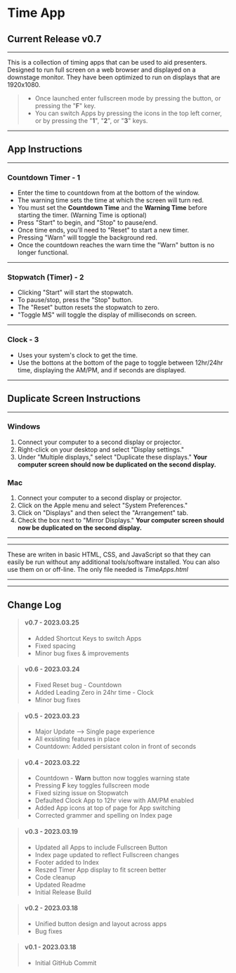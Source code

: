 # Time App

## Current Release v0.7

---

This is a collection of timing apps that can be used to aid presenters. Designed to run full screen on a web browser and displayed on a downstage monitor. They have been optimized to run on displays that are 1920x1080.

> - Once launched enter fullscreen mode by pressing the button, or pressing the "**F**" key.
> - You can switch Apps by pressing the icons in the top left corner, or by pressing the "**1**", "**2**", or "**3**" keys. 

---
## App Instructions
---
### Countdown Timer - 1 
- Enter the time to countdown from at the bottom of the window.
- The warning time sets the time at which the screen will turn red.
- You must set the <b>Countdown Time</b> and the <b>Warning Time</b> before starting the timer. (Warning Time is optional)
- Press "Start" to begin, and "Stop" to pause/end. 
- Once time ends, you'll need to "Reset" to start a new timer. 
- Pressing "Warn" will toggle the background red.
- Once the countdown reaches the warn time the "Warn" button is no longer functional.

---
### Stopwatch (Timer) - 2
- Clicking "Start" will start the stopwatch.
- To pause/stop, press the "Stop" button.
- The "Reset" button resets the stopwatch to zero.
- "Toggle MS" will toggle the display of milliseconds on screen.

---
### Clock - 3
- Uses your system's clock to get the time.
- Use the bottons at the bottom of the page to toggle between 12hr/24hr time, displaying the AM/PM, and if seconds are displayed. 



---
## Duplicate Screen Instructions
---
### Windows
1. Connect your computer to a second display or projector.
2. Right-click on your desktop and select "Display settings."
3. Under "Multiple displays," select "Duplicate these displays."
<b>Your computer screen should now be duplicated on the second display.</b>

### Mac
1. Connect your computer to a second display or projector.
2. Click on the Apple menu and select "System Preferences."
3. Click on "Displays" and then select the "Arrangement" tab.
4. Check the box next to "Mirror Displays."
<b>Your computer screen should now be duplicated on the second display.</b>

---
---
These are writen in basic HTML, CSS, and JavaScript so that they can easily be run without any additional tools/software installed. You can also use them on or off-line. The only file needed is <i>TimeApps.html</i>

---
---



## Change Log

> #### v0.7 - 2023.03.25
>
> - Added Shortcut Keys to switch Apps
> - Fixed spacing
> - Minor bug fixes & improvements

> #### v0.6 - 2023.03.24
>
> - Fixed Reset bug - Countdown
> - Added Leading Zero in 24hr time - Clock
> - Minor bug fixes

> #### v0.5 - 2023.03.23
>
> - Major Update --> Single page experience
> - All exsisting features in place
> - Countdown: Added persistant colon in front of seconds

> #### v0.4 - 2023.03.22
>
> - Countdown - <b>Warn</b> button now toggles warning state
> - Pressing <b>F</b> key toggles fullscreen mode
> - Fixed sizing issue on Stopwatch
> - Defaulted Clock App to 12hr view with AM/PM enabled
> - Added App icons at top of page for App switching
> - Corrected grammer and spelling on Index page

> #### v0.3 - 2023.03.19
>
> - Updated all Apps to include Fullscreen Button
> - Index page updated to reflect Fullscreen changes
> - Footer added to Index
> - Reszed Timer App display to fit screen better
> - Code cleanup
> - Updated Readme
> - Initial Release Build

> #### v0.2 - 2023.03.18
>
> - Unified button design and layout across apps
> - Bug fixes

> #### v0.1 - 2023.03.18
>
> - Initial GitHub Commit
